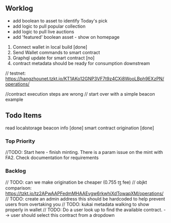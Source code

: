 ## Worklog

- add boolean to asset to identify Today's pick
- add logic to pull popular collection
- add logic to pull live auctions
- add 'featured' boolean asset - show on homepage

1. Connect wallet in local build [done]
2. Send Wallet commands to smart contract
3. Graphql update for smart contract [no]
4. contract metadata should be ready for consumption downstream

// testnet: https://hangzhounet.tzkt.io/KT1AKo12GNP3VF7t9z4CXi8WooLBph9EXzPN/operations/

//contract execution steps are wrong
// start over with a simple beacon example

## Todo Items

read localstorage beacon info [done]
smart contract origination [done]

### Top Priority

//TODO: Start here - finish minting. There is a param issue on the mint with FA2. Check documentation for requirements

### Backlog

// TODO: can we make origination be cheaper (0.755 ꜩ fee)
// objkt comparison: https://tzkt.io/tz2APwAAPFedmMHAAEvgw6rkwhiXdTowapXM/operations/
// TODO: create an admin address this should be hardcoded to help prevent users from overtaking you
// TODO: kukai metadata walking to show properly in wallet
// TODO: Do a user look up to find the available contract. --> user should select this contract from a dropdown
